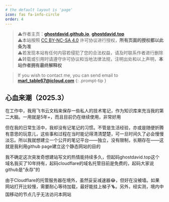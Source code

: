 ```yaml
---
# the default layout is 'page'
icon: fas fa-info-circle
order: 4
---
```

> ⚠️作者主页：**[ghostdavid.github.io](https://ghostdavid.github.io)**, **[ghostdavid.top](https://ghostdavid.top/)**  
> ⚠️本站按照 [CC BY-NC-SA 4.0](https://creativecommons.org/licenses/by-nc-sa/4.0/deed.zh-hans) 许可协议进行授权，**所有页面的授权都以此条为准**  
> ⚠️若发现本站有任何内容若侵犯了您的合法权益，请及时联系作者进行删除  
> ⚠️转载或引用时请遵守许可协议和当地法律法规，注明出处和以上声明，**本站作者拥有最终解释权**  

> If you wish to contact me, you can send email to **marl_table67@icloud.com**
{: .prompt-tip }

## 心血来潮（2025.3）  

在工作中，我用飞书云文档来保存一些私人的技术笔记，作为知识库来充当我的第二大脑。一用就是5年+，而且目前仍在继续使用，非常好用

但在我的日常生活中，我却没有记笔记的习惯。不管是生活经验，亦或是随便折腾有意思的玩意儿，这些事和过程在当时能记得清清楚楚，可一旦时间久了必会慢慢淡忘。所以我就想建立一个公开的笔记平台——独立，没有限制，长期存在——这就是我利用github page建立这个静态网站的目的   

我不确定这次突发奇想建站写文的热情能持续多久，但起码ghostdavid.top这个域名我买了10年持有，起码cloudflare的域名托管目前是免费的，起码大家说github是“永存”的   

由于Cloudflare的托管服务器在境外，虽然妥妥减速器😂，但好在没被墙。如果网站打开比较慢，需要耐心等待加载，最好能挂上梯子🪜。另外，经实测，境内中国移动的节点几乎无法访问本网站

